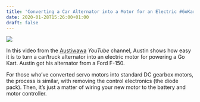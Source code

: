 ```yaml
---
title: 'Converting a Car Alternator into a Motor for an Electric #GoKart #motors'
date: 2020-01-28T15:26:00+01:00
draft: false
---
```


![](https://cdn-blog.adafruit.com/uploads/2020/01/alter_2.png)

In this video from the [Austiwawa](https://www.youtube.com/channel/UCkURR2CLd5iDc0B11rSkFeg) _YouTube_ channel, Austin shows how easy it is to turn a car/truck alternator into an electric motor for powering a Go Kart. Austin got his alternator from a Ford F-150.

For those who’ve converted servo motors into standard DC gearbox motors, the process is similar, with removing the control electronics (the diode pack). Then, it’s just a matter of wiring your new motor to the battery and motor controller.